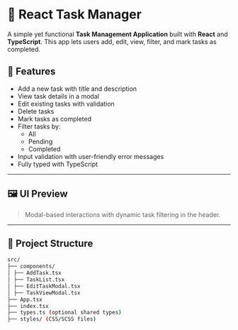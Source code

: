 # 📝 React Task Manager

A simple yet functional **Task Management Application** built with **React** and **TypeScript**. This app lets users add, edit, view, filter, and mark tasks as completed.

## 🚀 Features

- Add a new task with title and description
- View task details in a modal
- Edit existing tasks with validation
- Delete tasks
- Mark tasks as completed
- Filter tasks by:
  - All
  - Pending
  - Completed
- Input validation with user-friendly error messages
- Fully typed with TypeScript

---

## 🖼️ UI Preview

> Modal-based interactions with dynamic task filtering in the header.

---

## 📁 Project Structure
```bash
src/
├── components/
│ ├── AddTask.tsx
│ ├── TaskList.tsx
│ ├── EditTaskModal.tsx
│ ├── TaskViewModal.tsx
├── App.tsx
├── index.tsx
├── types.ts (optional shared types)
├── styles/ (CSS/SCSS files)


